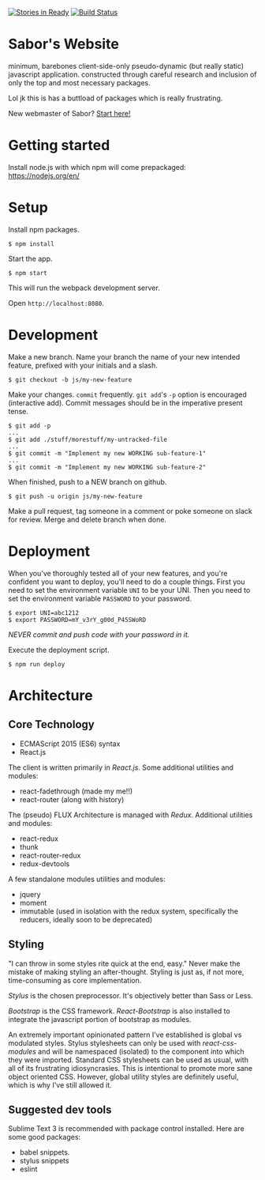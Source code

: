 [![Stories in Ready](https://badge.waffle.io/sunyang713/sabor-website.png?label=ready&title=Ready)](https://waffle.io/sunyang713/sabor-website)
[![Build Status](https://travis-ci.org/sunyang713/sabor-website.svg?branch=master)](https://travis-ci.org/sunyang713/sabor-website)

# Sabor's Website

minimum, barebones client-side-only pseudo-dynamic (but really static) javascript application. constructed through careful research and inclusion of only the top and most necessary packages.

Lol jk this is has a buttload of packages which is really frustrating.

New webmaster of Sabor? [Start here!](#setup)

# Getting started

Install node.js with which npm will come prepackaged: https://nodejs.org/en/



# Setup


Install npm packages.
```
$ npm install
```
Start the app.
```
$ npm start
```

This will run the webpack development server.

Open `http://localhost:8080`.

# Development

Make a new branch. Name your branch the name of your new intended feature, prefixed with your initials and a slash.
```
$ git checkout -b js/my-new-feature
```

Make your changes. `commit` frequently. `git add`'s `-p` option is encouraged (interactive add). Commit messages should be in the imperative present tense.
```
$ git add -p
...
$ git add ./stuff/morestuff/my-untracked-file
...
$ git commit -m "Implement my new WORKING sub-feature-1"
...
$ git commit -m "Implement my new WORKING sub-feature-2"
```


When finished, push to a NEW branch on github.
```
$ git push -u origin js/my-new-feature
```

Make a pull request, tag someone in a comment or poke someone on slack for review. Merge and delete branch when done.

# Deployment
When you've thoroughly tested all of your new features, and you're confident you want to deploy, you'll need to do a couple things. First you need to set the environment variable `UNI` to be your UNI. Then you need to set the environment variable `PASSWORD` to your password.
```
$ export UNI=abc1212
$ export PASSWORD=mY_v3rY_g00d_P45SWoRD
```
*NEVER commit and push code with your password in it.*

Execute the deployment script.
```
$ npm run deploy
```




# Architecture

## Core Technology
 - ECMAScript 2015 (ES6) syntax
 - React.js

The client is written primarily in *React.js*. Some additional utilities and modules:
 - react-fadethrough (made my me!!)
 - react-router (along with history)

The (pseudo) FLUX Architecture is managed with *Redux*. Additional utilities and modules:
 - react-redux
 - thunk
 - react-router-redux
 - redux-devtools

A few standalone modules utilities and modules:
 - jquery
 - moment
 - immutable (used in isolation with the redux system, specifically the reducers, ideally soon to be deprecated)


## Styling
"I can throw in some styles rite quick at the end, easy." Never make the mistake of making styling an after-thought. Styling is just as, if not more, time-consuming as core implementation.

*Stylus* is the chosen preprocessor. It's objectively better than Sass or Less.

*Bootstrap* is the CSS framework. *React-Bootstrap* is also installed to integrate the javascript portion of bootstrap as modules.

An extremely important opinionated pattern I've established is global vs modulated styles. Stylus stylesheets can only be used with *react-css-modules* and will be namespaced (isolated) to the component into which they were imported. Standard CSS stylesheets can be used as usual, with all of its frustrating idiosyncrasies. This is intentional to promote more sane object oriented CSS. However, global utility styles are definitely useful, which is why I've still allowed it.



## Suggested dev tools
Sublime Text 3 is recommended with package control installed. Here are some good packages:
 - babel snippets.
 - stylus snippets
 - eslint





